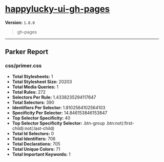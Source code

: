 # [happylucky-ui-gh-pages]( http://fatsheepcn.github.io/HappyLucky-UI/ )

**Version:** `1.0.0`

> gh-pages

* * *

## Parker Report

### css/primer.css

- **Total Stylesheets:** 1
- **Total Stylesheet Size:** 20203
- **Total Media Queries:** 1
- **Total Rules:** 272
- **Selectors Per Rule:** 1.4338235294117647
- **Total Selectors:** 390
- **Identifiers Per Selector:** 1.8102564102564103
- **Specificity Per Selector:** 14.846153846153847
- **Top Selector Specificity:** 40
- **Top Selector Specificity Selector:** .btn-group .btn:not(:first-child):not(:last-child)
- **Total Id Selectors:** 0
- **Total Identifiers:** 706
- **Total Declarations:** 705
- **Total Unique Colors:** 71
- **Total Important Keywords:** 1
